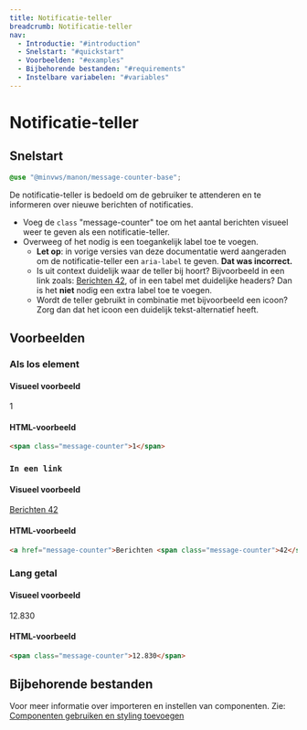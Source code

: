 ```yaml
---
title: Notificatie-teller
breadcrumb: Notificatie-teller
nav:
  - Introductie: "#introduction"
  - Snelstart: "#quickstart"
  - Voorbeelden: "#examples"
  - Bijbehorende bestanden: "#requirements"
  - Instelbare variabelen: "#variables"
---
```


<h1 id="introduction">Notificatie-teller</h1>

<h2 id="quickstart">Snelstart</h2>

```scss
@use "@minvws/manon/message-counter-base";
```

De notificatie-teller is bedoeld om de gebruiker te attenderen en te informeren
over nieuwe berichten of notificaties.

- Voeg de `class` "message-counter" toe om het aantal berichten visueel weer te
  geven als een notificatie-teller.
- Overweeg of het nodig is een toegankelijk label toe te voegen.
  - **Let op**: in vorige versies van deze documentatie werd aangeraden om de
    notificatie-teller een `aria-label` te geven. **Dat was incorrect.**
  - Is uit context duidelijk waar de teller bij hoort? Bijvoorbeeld in een link
    zoals: <a href="message-counter">Berichten
    <span class="message-counter">42</span></a>, of in een tabel met duidelijke
    headers? Dan is het **niet** nodig een extra label toe te voegen.
  - Wordt de teller gebruikt in combinatie met bijvoorbeeld een icoon? Zorg dan
    dat het icoon een duidelijk tekst-alternatief heeft.

<h2 id="examples">Voorbeelden</h2>

### Als los element

#### Visueel voorbeeld

<span class="message-counter">1</span>

#### HTML-voorbeeld

```html
<span class="message-counter">1</span>
```

### `In een link`

#### Visueel voorbeeld

<a href="message-counter">Berichten <span class="message-counter">42</span></a>

#### HTML-voorbeeld

```html
<a href="message-counter">Berichten <span class="message-counter">42</span></a>
```

### Lang getal

#### Visueel voorbeeld

<span class="message-counter">12.830</span>

#### HTML-voorbeeld

```html
<span class="message-counter">12.830</span>
```

<h2 id="requirements">Bijbehorende bestanden</h2>

Voor meer informatie over importeren en instellen van componenten. Zie:
[Componenten gebruiken en styling toevoegen](/documentation/import-styling)
